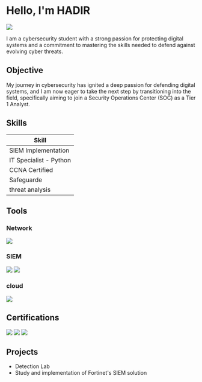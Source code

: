 # Hello, I'm HADIR
<a href="https://www.linkedin.com/in/hadir-ben-arbia-352760213/"><img src="https://img.shields.io/badge/-LinkedIn-0072b1?&style=for-the-badge&logo=linkedin&logoColor=white" /></a>



I am a cybersecurity student with a strong passion for protecting digital systems and a commitment to mastering the skills needed to defend against evolving cyber threats.

## Objective


My journey in cybersecurity has ignited a deep passion for defending digital systems, and I am now eager to take the next step by transitioning into the field, specifically aiming to join a Security Operations Center (SOC) as a Tier 1 Analyst.

## Skills


| Skill                                        
|---------------------------
|SIEM Implementation       
| IT Specialist - Python   
| CCNA  Certified      
| Safeguarde    
| threat analysis                  


## Tools


### Network
<div>
    <img src="https://img.shields.io/badge/-Wireshark-1679A7?&style=for-the-badge&logo=Wireshark&logoColor=white" />
 
</div>



### SIEM
<div>
    <img src="https://img.shields.io/badge/-Microsoft_Sentinel-0078D4?&style=for-the-badge&logo=Microsoft&logoColor=white" />
    <img src="https://img.shields.io/badge/-Splunk-000000?&style=for-the-badge&logo=Splunk&logoColor=white" />
</div>

### cloud
<div>
    <img src="https://img.shields.io/badge/-Amazon_AWS-FF9900?&style=for-the-badge&logo=Amazon-AWS&logoColor=white" />
</div>

## Certifications

<img src="https://img.shields.io/badge/CCNA1-FF0000?&style=for-the-badge&logo=Cisco&logoColor=white" />
<img src="https://img.shields.io/badge/-introduction to cyber security-007ACC?&style=for-the-badge&logo=Cisco&logoColor=white" />
<img src="https://img.shields.io/badge/-IT Specialist Python-000080?&style=for-the-badge&logo=Certiport&logoColor=white" />

</div>

## Projects
- Detection Lab
- Study and implementation of Fortinet's SIEM solution
